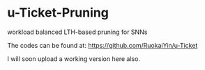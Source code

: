 # u-Ticket-Pruning
workload balanced LTH-based pruning for SNNs 

The codes can be found at: https://github.com/RuokaiYin/u-Ticket

I will soon upload a working version here also.
